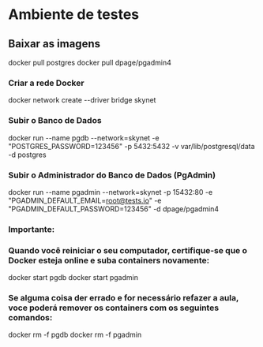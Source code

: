 # Ambiente de testes

## Baixar as imagens
docker pull postgres
docker pull dpage/pgadmin4

### Criar a rede  Docker
docker network create --driver bridge skynet

### Subir o Banco de Dados
docker run --name pgdb --network=skynet -e "POSTGRES_PASSWORD=123456" -p 5432:5432 -v var/lib/postgresql/data -d postgres

### Subir o Administrador do Banco de Dados (PgAdmin)
docker run --name pgadmin --network=skynet -p 15432:80 -e "PGADMIN_DEFAULT_EMAIL=root@tests.io" -e "PGADMIN_DEFAULT_PASSWORD=123456" -d dpage/pgadmin4

### Importante:​
### Quando você reiniciar o seu computador, certifique-se que o Docker esteja online e suba containers​ novamente:

docker start pgdb
docker start pgadmin

### Se alguma coisa der errado e for necessário refazer a aula, voce poderá remover os containers com os seguintes comandos:

docker rm -f ​pgdb
docker rm -f ​pgadmin